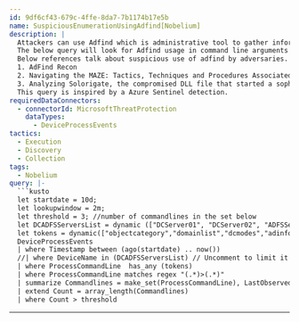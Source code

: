 ```yaml
---
id: 9df6cf43-679c-4ffe-8da7-7b1174b17e5b
name: SuspiciousEnumerationUsingAdfind[Nobelium]
description: |
  Attackers can use Adfind which is administrative tool to gather information about domain controllers or ADFS servers. They may also rename executables with other benign tools on the system.
  The below query will look for Adfind usage in command line arguments irrespective of executable name in short span of time. You can limit query this to your DC and ADFS servers.
  Below references talk about suspicious use of adfind by adversaries.
  1. AdFind Recon
  2. Navigating the MAZE: Tactics, Techniques and Procedures Associated With MAZE Ransomware Incidents
  3. Analyzing Solorigate, the compromised DLL file that started a sophisticated cyberattack, and how Microsoft Defender helps protect customers
  This query is inspired by a Azure Sentinel detection.
requiredDataConnectors:
  - connectorId: MicrosoftThreatProtection
    dataTypes:
      - DeviceProcessEvents
tactics:
  - Execution
  - Discovery
  - Collection
tags:
  - Nobelium
query: |-
  ```kusto
  let startdate = 10d;
  let lookupwindow = 2m;
  let threshold = 3; //number of commandlines in the set below
  let DCADFSServersList = dynamic (["DCServer01", "DCServer02", "ADFSServer01"]); // Enter a reference list of hostnames for your DC/ADFS servers
  let tokens = dynamic(["objectcategory","domainlist","dcmodes","adinfo","trustdmp","computers_pwdnotreqd","Domain Admins", "objectcategory=person", "objectcategory=computer", "objectcategory=*"]);
  DeviceProcessEvents
  | where Timestamp between (ago(startdate) .. now())
  //| where DeviceName in (DCADFSServersList) // Uncomment to limit it to your DC/ADFS servers list if specified above or any pattern in hostnames (startswith, matches regex, etc).
  | where ProcessCommandLine  has_any (tokens)
  | where ProcessCommandLine matches regex "(.*)>(.*)"
  | summarize Commandlines = make_set(ProcessCommandLine), LastObserved=max(Timestamp) by bin(Timestamp, lookupwindow), AccountName, DeviceName, InitiatingProcessFileName, FileName
  | extend Count = array_length(Commandlines)
  | where Count > threshold
  ```
---
```



